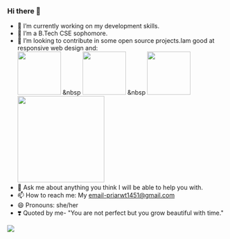 ### Hi there 👋


- 🔭 I’m currently working on my development skills.
- 🌱 I’m a B.Tech CSE sophomore.
- 👯 I’m looking to contribute in some open source projects.Iam good at responsive web design and:<br><img src="https://cdn3.iconfinder.com/data/icons/logos-and-brands-adobe/512/267_Python-512.png" width="100" length="100" /> &nbsp <img src="https://upload.wikimedia.org/wikipedia/commons/thumb/1/18/ISO_C%2B%2B_Logo.svg/1822px-ISO_C%2B%2B_Logo.svg.png" width="100" length="100" /> &nbsp <img src="https://cdn.icon-icons.com/icons2/2415/PNG/512/c_original_logo_icon_146611.png" width="100" length="100" /> <img src="https://nyesteventuretech.com/images/django-development.png" width="200" length="200" /><br>
- 💬 Ask me about anything you think I will be able to help you with.
- 📫 How to reach me: My email-priarwt1451@gmail.com
- 😄 Pronouns: she/her
- ❣️ Quoted by me-    "You are not perfect but you grow beautiful with time."
<img src="https://thumbs.gfycat.com/DecimalInfiniteKiskadee-size_restricted.gif" />

